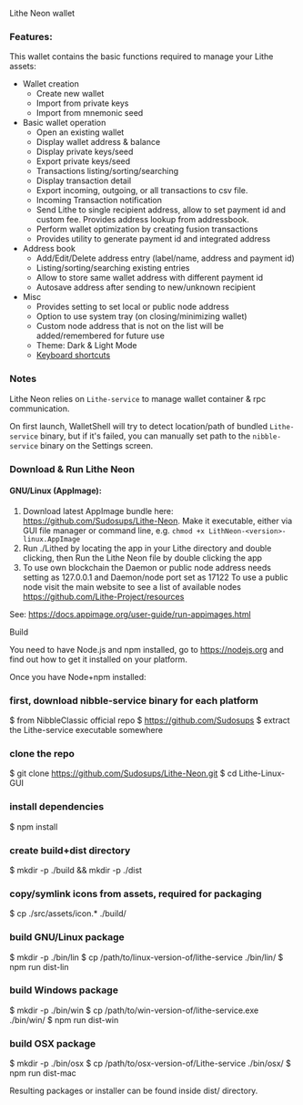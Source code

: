 Lithe Neon wallet

### Features:
This wallet contains the basic functions required to manage your Lithe assets:

* Wallet creation
  * Create new wallet
  * Import from private keys
  * Import from mnemonic seed
* Basic wallet operation
  * Open an existing  wallet
  * Display wallet address & balance
  * Display private keys/seed
  * Export private keys/seed
  * Transactions listing/sorting/searching
  * Display transaction detail
  * Export incoming, outgoing, or all transactions to csv file.
  * Incoming Transaction notification
  * Send Lithe to single recipient address, allow to set payment id and custom fee. Provides address lookup from addressbook.
  * Perform wallet optimization by creating fusion transactions
  * Provides utility to generate payment id and integrated address
* Address book
  * Add/Edit/Delete address entry (label/name, address and payment id)
  * Listing/sorting/searching existing entries
  * Allow to store same wallet address with different payment id
  * Autosave address after sending to new/unknown recipient
* Misc
  * Provides setting to set local or public node address
  * Option to use system tray (on closing/minimizing wallet)
  * Custom node address that is not on the list will be added/remembered for future use
  * Theme: Dark & Light Mode
  * [Keyboard shortcuts](docs/shortcut.md)


### Notes

 Lithe Neon relies on `Lithe-service` to manage wallet container &amp; rpc communication.

On first launch, WalletShell will try to detect location/path of bundled `Lithe-service` binary, but if it's failed, you can manually set path to the `nibble-service` binary on the Settings screen.

### Download & Run Lithe Neon


#### GNU/Linux (AppImage):
1. Download latest AppImage bundle here: https://github.com/Sudosups/Lithe-Neon. Make it executable, either via GUI file manager or command line, e.g. `chmod +x LithNeon-<version>-linux.AppImage`
3. Run ./Lithed by locating the app in your Lithe directory and double clicking, then Run the Lithe Neon file by double clicking the app
4. To use own blockchain the Daemon or public node address needs setting as 127.0.0.1 and Daemon/node port set as 17122
   To use a public node visit the main website to see a list of available nodes https://github.com/Lithe-Project/resources 


See: https://docs.appimage.org/user-guide/run-appimages.html

Build

You need to have Node.js and npm installed, go to https://nodejs.org and find out how to get it installed on your platform.

Once you have Node+npm installed:

### first, download nibble-service binary for each platform
$ from NibbleClassic official repo
$ https://github.com/Sudosups
$ extract the Lithe-service executable somewhere

### clone the repo
$ git clone https://github.com/Sudosups/Lithe-Neon.git
$ cd Lithe-Linux-GUI

### install dependencies
$ npm install

### create build+dist directory
$ mkdir -p ./build && mkdir -p ./dist

### copy/symlink icons from assets, required for packaging
$ cp ./src/assets/icon.* ./build/

### build GNU/Linux package
$ mkdir -p ./bin/lin
$ cp /path/to/linux-version-of/lithe-service ./bin/lin/
$ npm run dist-lin

### build Windows package
$ mkdir -p ./bin/win
$ cp /path/to/win-version-of/lithe-service.exe ./bin/win/
$ npm run dist-win

### build OSX package
$ mkdir -p ./bin/osx
$ cp /path/to/osx-version-of/Lithe-service ./bin/osx/
$ npm run dist-mac

Resulting packages or installer can be found inside dist/ directory.
